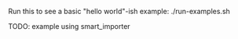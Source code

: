 Run this to see a basic "hello world"-ish example:
./run-examples.sh

TODO: example using smart_importer
